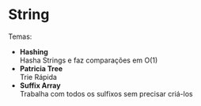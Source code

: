 # String
Temas:
* **Hashing**  
Hasha Strings e faz comparações em O(1)
* **Patricia Tree**  
Trie Rápida
* **Suffix Array**  
Trabalha com todos os sulfixos sem precisar criá-los
